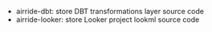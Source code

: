 - airride-dbt: store DBT transformations layer source code
- airride-looker: store Looker project lookml source code
